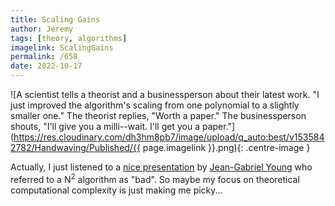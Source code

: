 ```yaml
---
title: Scaling Gains
author: Jeremy
tags: [theory, algorithms]
imagelink: ScalingGains
permalink: /658
date: 2022-10-17
---
```


![A scientist tells a theorist and a businessperson about their latest work. "I just improved the algorithm's scaling from one polynomial to a slightly smaller one." The theorist replies, "Worth a paper." The businessperson shouts, "I'll give you a milli--wait. I'll get you a paper."](https://res.cloudinary.com/dh3hm8pb7/image/upload/q_auto:best/v1535842782/Handwaving/Published/{{ page.imagelink }}.png){: .centre-image }

Actually, I just listened to a [nice presentation](https://vimeo.com/699425219) by [Jean-Gabriel Young](https://www.jgyoung.ca/) who referred to a N<sup>2</sup> algorithm as "bad". So maybe my focus on theoretical computational complexity is just making me picky...
